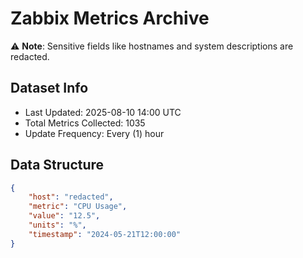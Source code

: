 # Zabbix Metrics Archive

⚠️ **Note**: Sensitive fields like hostnames and system descriptions are redacted.

## Dataset Info
- Last Updated: 2025-08-10 14:00 UTC
- Total Metrics Collected: 1035
- Update Frequency: Every (1) hour

## Data Structure
```json
{
    "host": "redacted",
    "metric": "CPU Usage",
    "value": "12.5",
    "units": "%",
    "timestamp": "2024-05-21T12:00:00"
}
```
